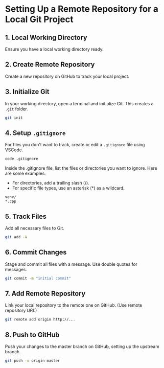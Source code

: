 # Setting Up a Remote Repository for a Local Git Project

## 1. Local Working Directory
Ensure you have a local working directory ready.

## 2. Create Remote Repository
Create a new repository on GitHub to track your local project.

## 3. Initialize Git
In your working directory, open a terminal and initialize Git. This creates a `.git` folder.

```sh
git init
```

## 4. Setup `.gitignore`
For files you don't want to track, create or edit a `.gitignore` file using VSCode.

```sh
code .gitignore
```
Inside the .gitignore file, list the files or directories you want to ignore. Here are some examples:

* For directories, add a trailing slash (/).
* For specific file types, use an asterisk (*) as a wildcard.

```
venv/
*.cpp
```
## 5. Track Files
Add all necessary files to Git.
``` sh
git add -A
```
## 6. Commit Changes
Stage and commit all files with a message. Use double quotes for messages.
``` sh
git commit -m "initial commit"
```
## 7. Add Remote Repository
Link your local repository to the remote one on GitHub. (Use remote repository URL)
```sh
git remote add origin http://...
```

## 8. Push to GitHub
Push your changes to the master branch on GitHub, setting up the upstream branch.
``` sh
git push -u origin master
```

